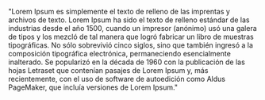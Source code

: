 "Lorem Ipsum es simplemente el texto de relleno de las imprentas y archivos de texto. Lorem Ipsum ha sido
el texto de relleno estándar de las industrias desde el año 1500, cuando un impresor (anónimo) usó una
galera de tipos y los mezcló de tal manera que logró fabricar un libro de muestras tipográficas. No sólo
sobrevivió cinco siglos, sino que también ingresó a la composición tipográfica electrónica, permaneciendo
esencialmente inalterado. Se popularizó en la década de 1960 con la publicación de las hojas Letraset que
contenían pasajes de Lorem Ipsum y, más recientemente, con el uso de software de autoedición como Aldus
PageMaker, que incluía versiones de Lorem Ipsum."
